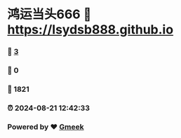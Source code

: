 # 鸿运当头666 :link: https://lsydsb888.github.io 
### :page_facing_up: [3](https://lsydsb888.github.io/tag.html) 
### :speech_balloon: 0 
### :hibiscus: 1821 
### :alarm_clock: 2024-08-21 12:42:33 
### Powered by :heart: [Gmeek](https://github.com/Meekdai/Gmeek)
